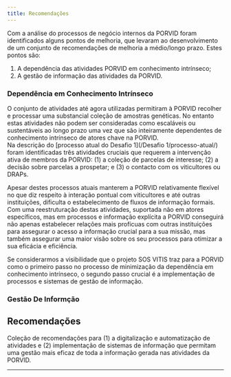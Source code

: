 ```yaml
---
title: Recomendações
---
```


Com a análise do processos de negócio internos da PORVID foram identificados alguns pontos de melhoria, que levaram ao desenvolvimento de um conjunto de recomendações de melhoria a médio/longo prazo. Estes pontos são:

1. A dependência das atividades PORVID em conhecimento intrínseco;
2. A gestão de informação das atividades da PORVID.

### Dependência em Conhecimento Intrínseco

O conjunto de atividades até agora utilizadas permitiram à PORVID recolher e processar uma substancial coleção de amostras genéticas. No entanto estas atividades não podem ser consideradas como escaláveis ou sustentáveis ao longo prazo uma vez que são inteiramente dependentes de conhecimento intrínseco de atores chave na PORVID.  
Na descrição do [processo atual do Desafio 1](/Desafio 1/processo-atual/) foram identificadas três atividades cruciais que requerem a intervenção ativa de membros da PORVID: (1) a coleção de parcelas de interesse; (2) a decisão sobre parcelas a prospetar; e (3) o contacto com os viticultores ou DRAPs.

Apesar destes processos atuais manterem a PORVID relativamente flexível no que diz respeito à interação pontual com viticultores e até outras instituições, dificulta o estabelecimento de fluxos de informação formais. Com uma reestruturação destas atividades, suportada não em atores específicos, mas em processos e informação explícita a PORVID conseguirá não apenas estabelecer relações mais profícuas com outras instituições para assegurar o acesso a informação crucial para a sua missão, mas também assegurar uma maior visão sobre os seu processos para otimizar a sua eficácia e eficiência.

Se considerarmos a visibilidade que o projeto SOS VITIS traz para a PORVID como o primeiro passo no processo de minimização da dependência em conhecimento intrínseco, o segundo passo crucial é a implementação de processos e sistemas de gestão de informação.

### Gestão De Informção



## Recomendações

Coleção de recomendações para (1) a digitalização e automatização de atividades e (2) implementação de sistemas de informação que permitam uma gestão mais eficaz de toda a informação gerada nas atividades da PORVID.



---



<!--Para uma digitalização eficaz dos diferentes processos da PORVID, um primeiro passo essencial será a implementação de um sistema de informação capaz de gerir toda a informação gerada nas atividades da PORVID e que reflita os processos atuais.

Neste sentido os passos essenciais serão:

1.   **Desenho do modelo de dados**
     +   Baseado nos registos hoje mantidos, e assegurando a interoperabilidade com SIV e outros sistemas governamentais, a modelação de modelo de dados simples mas completo é importante para representar todos os processos e atividades PORVID.
     +   [Primeira especificação do modelo de dados aqui](/[01] Desenvolvimento/modelo-dados)
1.   **Implementação de sistema de informação**
     +   Baseado no modelo de dados, um sistema de informação deverá fornecer todas as funcionalidades necessárias para a (semi)automação dos diferentes processos e atividades PORVID.
     +   [Descrição integral do requisitos aqui](/[01] Desenvolvimento/requisitos/).
-->
